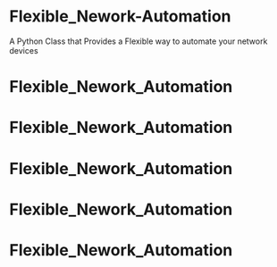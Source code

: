 # Flexible_Nework-Automation
A Python Class that Provides a Flexible way to automate your network devices
# Flexible_Nework_Automation
# Flexible_Nework_Automation
# Flexible_Nework_Automation
# Flexible_Nework_Automation
# Flexible_Nework_Automation
